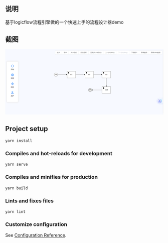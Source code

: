 ## 说明
基于logicflow流程引擎做的一个快速上手的流程设计器demo

## 截图
![输入图片说明](5d9772fe40f572d575aed521aa44726.png)

## Project setup
```
yarn install
```

### Compiles and hot-reloads for development
```
yarn serve
```

### Compiles and minifies for production
```
yarn build
```

### Lints and fixes files
```
yarn lint
```

### Customize configuration
See [Configuration Reference](https://cli.vuejs.org/config/).
